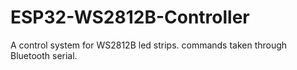 # ESP32-WS2812B-Controller
A control system for WS2812B led strips. commands taken through Bluetooth serial.
